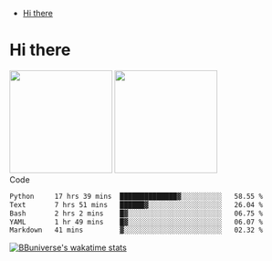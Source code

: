 <!--ts-->
* [Hi there](#hi-there)

<!-- Created by https://github.com/ekalinin/github-markdown-toc -->
<!-- Added by: runner, at: Wed Sep 27 04:19:34 UTC 2023 -->

<!--te-->


# Hi there

<!--
**BBuniverse/BBuniverse** is a ✨ _special_ ✨ repository because its `README.md` (this file) appears on your GitHub profile.

Here are some ideas to get you started:

- 🔭 I’m currently working on ...
- 🌱 I’m currently learning ...
- 👯 I’m looking to collaborate on ...
- 🤔 I’m looking for help with ...
- 💬 Ask me about ...
- 📫 How to reach me: ...
- 😄 Pronouns: ...
- ⚡ Fun fact: ...
-->


<div display="flex">
  <img src="https://github-readme-stats.vercel.app/api?username=BBuniverse&show_icons=true&count_private=true&theme=radical&hide_border=true" height="180"/>
  <img src="https://github-readme-stats.vercel.app/api/top-langs/?username=BBuniverse&layout=compact&theme=radical&hide_border=true" height="180"/>
</div
     

## Code
<!--START_SECTION:waka-->

```txt
Python     17 hrs 39 mins  ██████████████▓░░░░░░░░░░   58.55 %
Text       7 hrs 51 mins   ██████▓░░░░░░░░░░░░░░░░░░   26.04 %
Bash       2 hrs 2 mins    █▓░░░░░░░░░░░░░░░░░░░░░░░   06.75 %
YAML       1 hr 49 mins    █▓░░░░░░░░░░░░░░░░░░░░░░░   06.07 %
Markdown   41 mins         ▓░░░░░░░░░░░░░░░░░░░░░░░░   02.32 %
```

<!--END_SECTION:waka-->
     
[![BBuniverse's wakatime stats](https://github-readme-stats.vercel.app/api/wakatime?username=BBuniverse)](https://github.com/anuraghazra/github-readme-stats)
